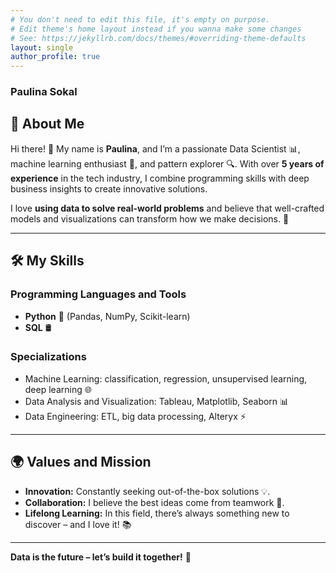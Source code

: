 ```yaml
---
# You don't need to edit this file, it's empty on purpose.
# Edit theme's home layout instead if you wanna make some changes
# See: https://jekyllrb.com/docs/themes/#overriding-theme-defaults
layout: single
author_profile: true
---
```


### Paulina Sokal

## 📜 About Me  
Hi there! 👋 My name is **Paulina**, and I’m a passionate Data Scientist 📊, machine learning enthusiast 🤖, and pattern explorer 🔍. With over **5 years of experience** in the tech industry, I combine programming skills with deep business insights to create innovative solutions.  

I love **using data to solve real-world problems** and believe that well-crafted models and visualizations can transform how we make decisions. 🚀  

---

## 🛠️ My Skills  
### **Programming Languages and Tools**  
- **Python** 🐍 (Pandas, NumPy, Scikit-learn)  
- **SQL** 🛢️ 


### **Specializations**  
- Machine Learning: classification, regression, unsupervised learning, deep learning 🌐  
- Data Analysis and Visualization: Tableau, Matplotlib, Seaborn 📊  
- Data Engineering: ETL, big data processing, Alteryx ⚡  

---

## 🌍 Values and Mission  
- **Innovation:** Constantly seeking out-of-the-box solutions 💡.  
- **Collaboration:** I believe the best ideas come from teamwork 🤝.  
- **Lifelong Learning:** In this field, there’s always something new to discover – and I love it! 📚  

---


**Data is the future – let’s build it together!** 🚀
